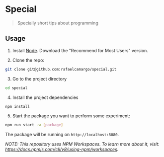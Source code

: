 # Special
> Specially short tips about programming

## Usage

1. Install [Node](https://nodejs.org/en/). Download the "Recommend for Most Users" version.

2. Clone the repo:
``` bash
git clone git@github.com:rafaelcamargo/special.git
```

3. Go to the project directory
``` bash
cd special
```

4. Install the project dependencies
``` bash
npm install
```

5. Start the package you want to perform some experiment:
``` bash
npm run start -w [package]
```

The package will be running on `http://localhost:8080`.

*NOTE: This repository uses NPM Workspaces. To learn more about it, visit: https://docs.npmjs.com/cli/v8/using-npm/workspaces.*
